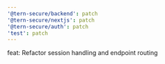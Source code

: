 ```yaml
---
'@tern-secure/backend': patch
'@tern-secure/nextjs': patch
'@tern-secure/auth': patch
'test': patch
---
```


feat: Refactor session handling and endpoint routing
